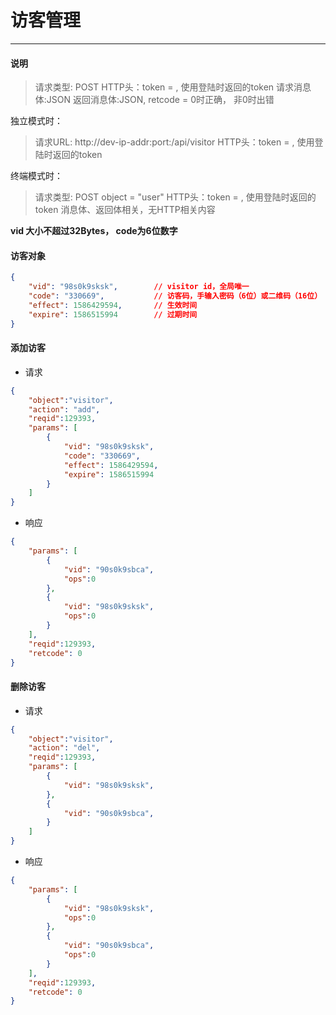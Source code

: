 # 访客管理
----------

#### 说明

>请求类型: POST
>HTTP头：token = , 使用登陆时返回的token
>请求消息体:JSON
>返回消息体:JSON, retcode = 0时正确， 非0时出错

独立模式时：
>请求URL: http://dev-ip-addr:port:/api/visitor
>HTTP头：token = , 使用登陆时返回的token

终端模式时：
>请求类型: POST
>object = "user"
>HTTP头：token = , 使用登陆时返回的token
>消息体、返回体相关，无HTTP相关内容

**vid 大小不超过32Bytes， code为6位数字**

#### 访客对象

```json
{
    "vid": "98s0k9sksk",        // visitor id，全局唯一
    "code": "330669",           // 访客码，手输入密码（6位）或二维码（16位）
    "effect": 1586429594,       // 生效时间
    "expire": 1586515994        // 过期时间
}
```

#### 添加访客

- 请求

```json
{
    "object":"visitor",
    "action": "add",
    "reqid":129393,
    "params": [
        {
            "vid": "98s0k9sksk",
            "code": "330669",
            "effect": 1586429594,
            "expire": 1586515994
        }
    ]
}
```

- 响应

```json
{
    "params": [
        {
            "vid": "90s0k9sbca",
            "ops":0
        },
        {
            "vid": "98s0k9sksk",
            "ops":0
        }
    ],
    "reqid":129393,
    "retcode": 0
}
```

#### 删除访客

- 请求

```json
{
    "object":"visitor",
    "action": "del",
    "reqid":129393,
    "params": [
        {
            "vid": "98s0k9sksk",
        },
        {
            "vid": "90s0k9sbca",
        }
    ]
}
```

- 响应

```json
{
    "params": [
        {
            "vid": "98s0k9sksk",
            "ops":0
        },
        {
            "vid": "90s0k9sbca",
            "ops":0
        }
    ],
    "reqid":129393,
    "retcode": 0
}
```
